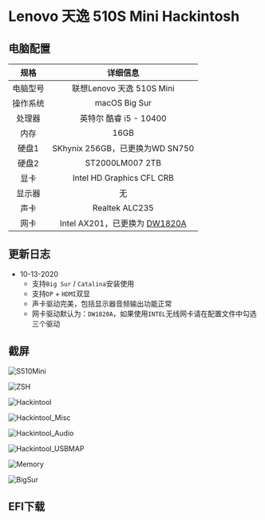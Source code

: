 # Lenovo 天逸 510S Mini Hackintosh

## 电脑配置

|   规格   |                           详细信息                           |
| :------: | :----------------------------------------------------------: |
| 电脑型号 |                  联想Lenovo 天逸 510S Mini                   |
| 操作系统 |                        macOS Big Sur                         |
|  处理器  |                    英特尔 酷睿 i5 - 10400                    |
|   内存   |                             16GB                             |
|  硬盘1   |               SKhynix 256GB，已更换为WD SN750                |
|  硬盘2   |                       ST2000LM007 2TB                        |
|   显卡   |                  Intel HD Graphics CFL CRB                   |
|  显示器  |                              无                              |
|   声卡   |                        Realtek ALC235                        |
|   网卡   | Intel AX201，已更换为 [DW1820A](https://blog.daliansky.net/DW1820A_BCM94350ZAE-driver-inserts-the-correct-posture.html) |

## 更新日志

- 10-13-2020
  - 支持`Big Sur` / `Catalina`安装使用
  - 支持`DP` + `HDMI`双显
  - 声卡驱动完美，包括显示器音频输出功能正常
  - 网卡驱动默认为：`DW1820A`，如果使用`INTEL`无线网卡请在配置文件中勾选三个驱动

## 截屏

![S510Mini](./ScreenShots/S510Mini.jpg)

![ZSH](./ScreenShots/ZSH.png)

![Hackintool](./ScreenShots/Hackintool.png)

![Hackintool_Misc](./ScreenShots/Hackintool_Misc.png)

![Hackintool_Audio](./ScreenShots/Hackintool_Audio.png)

![Hackintool_USBMAP](./ScreenShots/Hackintool_USBMAP.png)

![Memory](./ScreenShots/Memory.png)

![BigSur](./ScreenShots/BigSur.png)

## EFI下载

